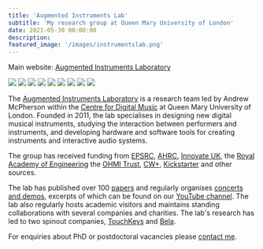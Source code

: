 ```yaml
---
title: 'Augmented Instruments Lab'
subtitle: 'My research group at Queen Mary University of London'
date: 2021-05-30 00:00:00
description:
featured_image: '/images/instrumentslab.png'
---
```


Main website: [Augmented Instruments Laboratory](http://instrumentslab.org)
<div class="gallery" data-columns="3">
	<img src="/images/instrumentslab/chanter.jpg">
	<img src="/images/instrumentslab/strummi.jpg">
	<img src="/images/instrumentslab/svampolin.jpg">
	<img src="/images/instrumentslab/belamini.jpg">
	<img src="/images/instrumentslab/mrp-aberystwyth.jpg">
	<img src="/images/instrumentslab/prismbell.jpg">
	<img src="/images/instrumentslab/dbox_small.jpg">
	<img src="/images/instrumentslab/craft-materials.jpg">
	<img src="/images/instrumentslab/touchkeys.jpg">
</div>

The [Augmented Instruments Laboratory](http://instrumentslab.org) is a research team led by Andrew McPherson within the [Centre for Digital Music](http://c4dm.eecs.qmul.ac.uk) at Queen Mary University of London. Founded in 2011, the lab specialises in designing new digital musical instruments, studying the interaction between performers and instruments, and developing hardware and software tools for creating instruments and interactive audio systems.

The group has received funding from [EPSRC](http://epsrc.ukri.org), [AHRC](http://ahrc.ukri.org), [Innovate UK](https://www.ukri.org/councils/innovate-uk/), the [Royal Academy of Engineering](http://raeng.org.uk) the [OHMI Trust](http://ohmi.org.uk), [CW+](https://www.cwplus.org.uk), [Kickstarter](https://www.kickstarter.com/projects/instrumentslab/touchkeys-multi-touch-musical-keyboard) and other sources.

The lab has published over 100 [papers](http://instrumentslab.org/publications) and regularly organises [concerts and demos](http://instrumentslab.org/news/), excerpts of which can be found on our [YouTube channel](https://www.youtube.com/AugmentedInstrumentsLab). The lab also regularly hosts academic visitors and maintains standing collaborations with several companies and charities. The lab's research has led to two spinout companies, [TouchKeys](http://touchkeys.co.uk) and [Bela](http://bela.io).

For enquiries about PhD or postdoctoral vacancies please [contact me](/contact).